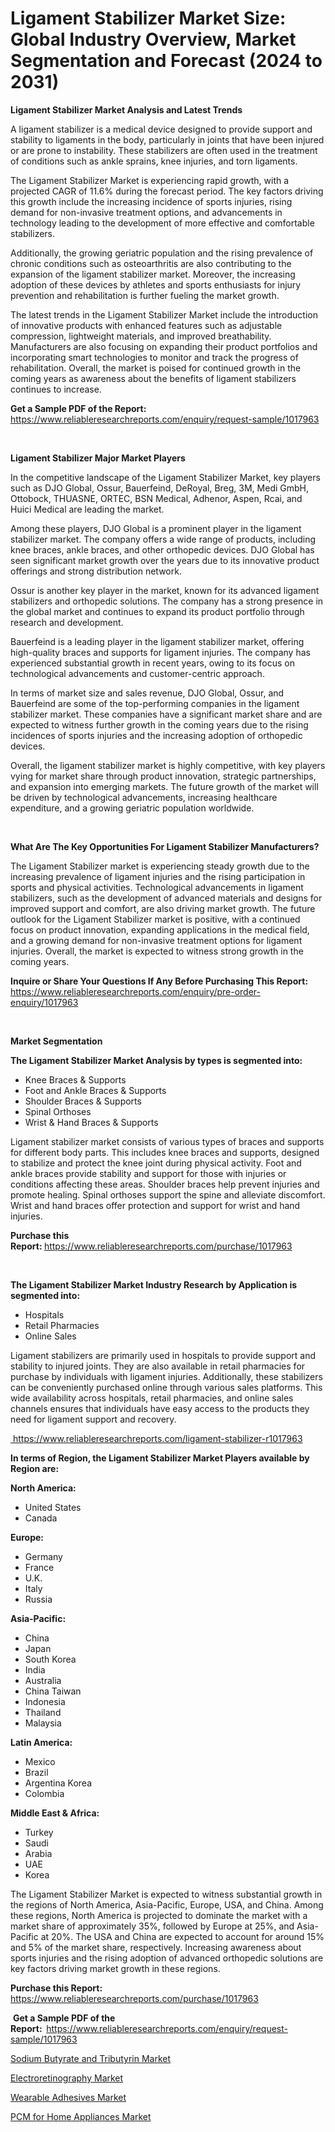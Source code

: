 <p><h1>Ligament Stabilizer Market Size: Global Industry Overview, Market Segmentation and Forecast (2024 to 2031)</h1></p><p><strong>Ligament Stabilizer Market Analysis and Latest Trends</strong></p>
<p><p>A ligament stabilizer is a medical device designed to provide support and stability to ligaments in the body, particularly in joints that have been injured or are prone to instability. These stabilizers are often used in the treatment of conditions such as ankle sprains, knee injuries, and torn ligaments.</p><p>The Ligament Stabilizer Market is experiencing rapid growth, with a projected CAGR of 11.6% during the forecast period. The key factors driving this growth include the increasing incidence of sports injuries, rising demand for non-invasive treatment options, and advancements in technology leading to the development of more effective and comfortable stabilizers.</p><p>Additionally, the growing geriatric population and the rising prevalence of chronic conditions such as osteoarthritis are also contributing to the expansion of the ligament stabilizer market. Moreover, the increasing adoption of these devices by athletes and sports enthusiasts for injury prevention and rehabilitation is further fueling the market growth.</p><p>The latest trends in the Ligament Stabilizer Market include the introduction of innovative products with enhanced features such as adjustable compression, lightweight materials, and improved breathability. Manufacturers are also focusing on expanding their product portfolios and incorporating smart technologies to monitor and track the progress of rehabilitation. Overall, the market is poised for continued growth in the coming years as awareness about the benefits of ligament stabilizers continues to increase.</p></p>
<p><strong>Get a Sample PDF of the Report:&nbsp;</strong> <a href="https://www.reliableresearchreports.com/enquiry/request-sample/1017963">https://www.reliableresearchreports.com/enquiry/request-sample/1017963</a></p>
<p>&nbsp;</p>
<p><strong>Ligament Stabilizer Major Market Players</strong></p>
<p><p>In the competitive landscape of the Ligament Stabilizer Market, key players such as DJO Global, Ossur, Bauerfeind, DeRoyal, Breg, 3M, Medi GmbH, Ottobock, THUASNE, ORTEC, BSN Medical, Adhenor, Aspen, Rcai, and Huici Medical are leading the market.</p><p>Among these players, DJO Global is a prominent player in the ligament stabilizer market. The company offers a wide range of products, including knee braces, ankle braces, and other orthopedic devices. DJO Global has seen significant market growth over the years due to its innovative product offerings and strong distribution network.</p><p>Ossur is another key player in the market, known for its advanced ligament stabilizers and orthopedic solutions. The company has a strong presence in the global market and continues to expand its product portfolio through research and development.</p><p>Bauerfeind is a leading player in the ligament stabilizer market, offering high-quality braces and supports for ligament injuries. The company has experienced substantial growth in recent years, owing to its focus on technological advancements and customer-centric approach.</p><p>In terms of market size and sales revenue, DJO Global, Ossur, and Bauerfeind are some of the top-performing companies in the ligament stabilizer market. These companies have a significant market share and are expected to witness further growth in the coming years due to the rising incidences of sports injuries and the increasing adoption of orthopedic devices.</p><p>Overall, the ligament stabilizer market is highly competitive, with key players vying for market share through product innovation, strategic partnerships, and expansion into emerging markets. The future growth of the market will be driven by technological advancements, increasing healthcare expenditure, and a growing geriatric population worldwide.</p></p>
<p>&nbsp;</p>
<p><strong>What Are The Key Opportunities For Ligament Stabilizer Manufacturers?</strong></p>
<p><p>The Ligament Stabilizer market is experiencing steady growth due to the increasing prevalence of ligament injuries and the rising participation in sports and physical activities. Technological advancements in ligament stabilizers, such as the development of advanced materials and designs for improved support and comfort, are also driving market growth. The future outlook for the Ligament Stabilizer market is positive, with a continued focus on product innovation, expanding applications in the medical field, and a growing demand for non-invasive treatment options for ligament injuries. Overall, the market is expected to witness strong growth in the coming years.</p></p>
<p><strong>Inquire or Share Your Questions If Any Before Purchasing This Report:</strong> <a href="https://www.reliableresearchreports.com/enquiry/pre-order-enquiry/1017963">https://www.reliableresearchreports.com/enquiry/pre-order-enquiry/1017963</a></p>
<p>&nbsp;</p>
<p><strong>Market Segmentation</strong></p>
<p><strong>The Ligament Stabilizer Market Analysis by types is segmented into:</strong></p>
<p><ul><li>Knee Braces & Supports</li><li>Foot and Ankle Braces & Supports</li><li>Shoulder Braces & Supports</li><li>Spinal Orthoses</li><li>Wrist & Hand Braces & Supports</li></ul></p>
<p><p>Ligament stabilizer market consists of various types of braces and supports for different body parts. This includes knee braces and supports, designed to stabilize and protect the knee joint during physical activity. Foot and ankle braces provide stability and support for those with injuries or conditions affecting these areas. Shoulder braces help prevent injuries and promote healing. Spinal orthoses support the spine and alleviate discomfort. Wrist and hand braces offer protection and support for wrist and hand injuries.</p></p>
<p><strong>Purchase this Report:&nbsp;</strong><a href="https://www.reliableresearchreports.com/purchase/1017963">https://www.reliableresearchreports.com/purchase/1017963</a></p>
<p>&nbsp;</p>
<p><strong>The Ligament Stabilizer Market Industry Research by Application is segmented into:</strong></p>
<p><ul><li>Hospitals</li><li>Retail Pharmacies</li><li>Online Sales</li></ul></p>
<p><p>Ligament stabilizers are primarily used in hospitals to provide support and stability to injured joints. They are also available in retail pharmacies for purchase by individuals with ligament injuries. Additionally, these stabilizers can be conveniently purchased online through various sales platforms. This wide availability across hospitals, retail pharmacies, and online sales channels ensures that individuals have easy access to the products they need for ligament support and recovery.</p></p>
<p><a href="https://www.reliableresearchreports.com/ligament-stabilizer-r1017963">&nbsp;https://www.reliableresearchreports.com/ligament-stabilizer-r1017963</a></p>
<p><strong>In terms of Region, the Ligament Stabilizer Market Players available by Region are:</strong></p>
<p>
    <p> <strong> North America: </strong>
        <ul>
            <li>United States</li>
            <li>Canada</li>
        </ul>
        </p> 
    <p> <strong> Europe: </strong>
        <ul>
            <li>Germany</li>
            <li>France</li>
            <li>U.K.</li>
            <li>Italy</li>
            <li>Russia</li>
        </ul>
        </p> 
    <p> <strong> Asia-Pacific: </strong>
        <ul>
            <li>China</li>
            <li>Japan</li>
            <li>South Korea</li>
            <li>India</li>
            <li>Australia</li>
            <li>China Taiwan</li>
            <li>Indonesia</li>
            <li>Thailand</li>
            <li>Malaysia</li>
        </ul>
        </p> 
    <p> <strong> Latin America: </strong>
        <ul>
            <li>Mexico</li>
            <li>Brazil</li>
            <li>Argentina Korea</li>
            <li>Colombia</li>
        </ul>
        </p> 
    <p> <strong> Middle East & Africa: </strong>
        <ul>
            <li>Turkey</li>
            <li>Saudi</li>
            <li>Arabia</li>
            <li>UAE</li>
            <li>Korea</li>
        </ul>
    </p>
    </p>
<p><p>The Ligament Stabilizer Market is expected to witness substantial growth in the regions of North America, Asia-Pacific, Europe, USA, and China. Among these regions, North America is projected to dominate the market with a market share of approximately 35%, followed by Europe at 25%, and Asia-Pacific at 20%. The USA and China are expected to account for around 15% and 5% of the market share, respectively. Increasing awareness about sports injuries and the rising adoption of advanced orthopedic solutions are key factors driving market growth in these regions.</p></p>
<p><strong>Purchase this Report: </strong><a href="https://www.reliableresearchreports.com/purchase/1017963">https://www.reliableresearchreports.com/purchase/1017963</a></p>
<p>&nbsp;<strong>Get a Sample PDF of the Report:&nbsp;&nbsp;</strong><a href="https://www.reliableresearchreports.com/enquiry/request-sample/1017963">https://www.reliableresearchreports.com/enquiry/request-sample/1017963</a></p>
<p><strong></strong></p>
<p><p><a href="https://issuu.com/reportprime-2/docs/sodium-butyrate-and-tributyrin-market-size-2030.pp">Sodium Butyrate and Tributyrin Market</a></p><p><a href="https://github.com/ruddyyedelwadw/Market-Research-Report-List-2/blob/main/electroretinography-market.md">Electroretinography Market</a></p><p><a href="https://github.com/jaidynmorantestelletmjzya/Market-Research-Report-List-2/blob/main/wearable-adhesives-market.md">Wearable Adhesives Market</a></p><p><a href="https://issuu.com/reportprime-2/docs/pcm-for-home-appliances-market-size-2030.pptx">PCM for Home Appliances Market</a></p></p>